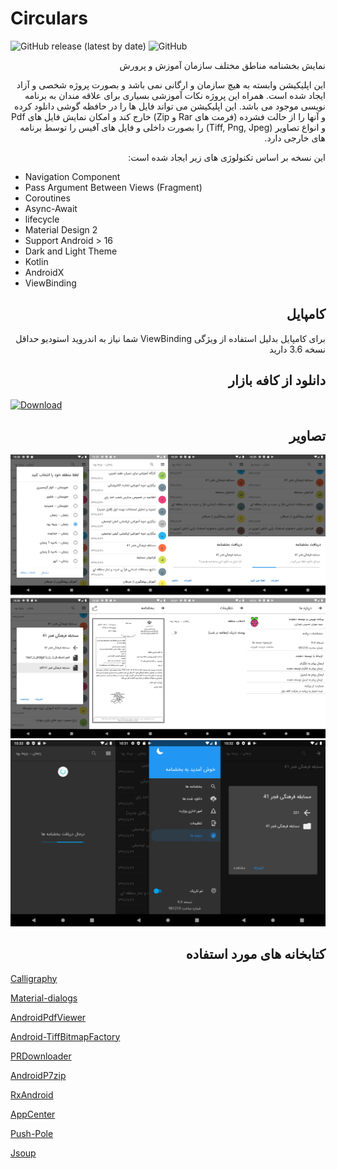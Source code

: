 # Circulars

![GitHub release (latest by date)](https://img.shields.io/github/v/release/ghost1372/Circulars-v9.0?color=green&label=Release)
![GitHub](https://img.shields.io/github/license/ghost1372/Circulars-v9.0?color=purple&label=License)

<div dir="rtl">
نمایش بخشنامه مناطق مختلف سازمان آموزش و پرورش
  
این اپلیکیشن وابسته به هیچ سازمان و ارگانی نمی باشد و بصورت پروژه شخصی و آزاد ایجاد شده است. همراه این پروژه نکات آموزشی بسیاری برای علاقه مندان به برنامه نویسی موجود می باشد. این اپلیکیشن می تواند فایل ها را در حافظه گوشی دانلود کرده و آنها را از حالت فشرده (فرمت های Rar و Zip) خارج کند و امکان نمایش فایل های Pdf و انواع تصاویر (Tiff, Png, Jpeg) را بصورت داخلی و فایل های آفیس را توسط برنامه های خارجی دارد.

این نسخه بر اساس تکنولوژی های زیر ایجاد شده است:

</div>

- Navigation Component
- Pass Argument Between Views (Fragment)
- Coroutines
- Async-Await
- lifecycle
- Material Design 2
- Support Android > 16
- Dark and Light Theme
- Kotlin
- AndroidX
- ViewBinding

## <div dir="rtl"> کامپایل</div>

<div dir="rtl"> برای کامپایل بدلیل استفاده از ویژگی ViewBinding شما نیاز به اندروید استودیو حداقل نسخه 3.6 دارید</div>

## <div dir="rtl"> دانلود از کافه بازار


[![Download](http://s8.picofile.com/file/8336023884/cafebazaar0.png)](https://cafebazaar.ir/app/ir.mahdi.circulars/?l=fa)

</div>

## <div dir="rtl"> تصاویر</div>

![Screenshot](ScreenShot/Screenshot1.png)
![Screenshot](ScreenShot/Screenshot2.png)

## <div dir="rtl"> کتابخانه های مورد استفاده</div>

[Calligraphy](https://github.com/InflationX/Calligraphy)

[Material-dialogs](https://github.com/afollestad/material-dialogs)

[AndroidPdfViewer](https://github.com/barteksc/AndroidPdfViewer)

[Android-TiffBitmapFactory](https://github.com/Beyka/Android-TiffBitmapFactory)

[PRDownloader](https://github.com/MindorksOpenSource/PRDownloader)

[AndroidP7zip](https://github.com/hzy3774/AndroidP7zip)

[RxAndroid](https://github.com/ReactiveX/RxAndroid)

[AppCenter](https://appcenter.ms)

[Push-Pole](http://push-pole.com)

[Jsoup](https://github.com/jhy/jsoup)

